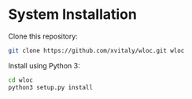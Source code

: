 # System Installation

Clone this repository:
```bash
git clone https://github.com/xvitaly/wloc.git wloc
```

Install using Python 3:
```bash
cd wloc
python3 setup.py install
```
